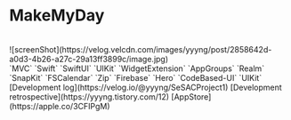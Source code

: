 # MakeMyDay
<br/>
![screenShot](https://velog.velcdn.com/images/yyyng/post/2858642d-a0d3-4b26-a27c-29a13ff3899c/image.jpg)
<br/>
`MVC` `Swift` `SwiftUI` `UIKit` `WidgetExtension` `AppGroups` `Realm` `SnapKit` `FSCalendar` `Zip` `Firebase` `Hero` `CodeBased-UI` `UIKit`
<br/>
[Development log](https://velog.io/@yyyng/SeSACProject1)  
[Development retrospective](https://yyyng.tistory.com/12)
[AppStore](https://apple.co/3CFIPgM)
